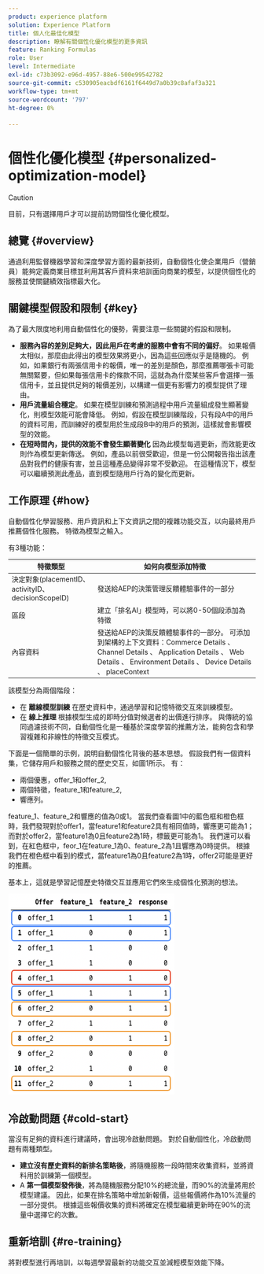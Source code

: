 ```yaml
---
product: experience platform
solution: Experience Platform
title: 個人化最佳化模型
description: 瞭解有關個性化優化模型的更多資訊
feature: Ranking Formulas
role: User
level: Intermediate
exl-id: c73b3092-e96d-4957-88e6-500e99542782
source-git-commit: c530905eacbdf6161f6449d7a0b39c8afaf3a321
workflow-type: tm+mt
source-wordcount: '797'
ht-degree: 0%

---
```


# 個性化優化模型 {#personalized-optimization-model}

>[!CAUTION]
>
>目前，只有選擇用戶才可以提前訪問個性化優化模型。

## 總覽 {#overview}

通過利用監督機器學習和深度學習方面的最新技術，自動個性化使企業用戶（營銷員）能夠定義商業目標並利用其客戶資料來培訓面向商業的模型，以提供個性化的服務並使關鍵績效指標最大化。

## 關鍵模型假設和限制 {#key}

為了最大限度地利用自動個性化的優勢，需要注意一些關鍵的假設和限制。

* **服務內容的差別足夠大，因此用戶在考慮的服務中會有不同的偏好**。 如果報價太相似，那麼由此得出的模型效果將更小，因為這些回應似乎是隨機的。
例如，如果銀行有兩張信用卡的報價，唯一的差別是顏色，那麼推薦哪張卡可能無關緊要，但如果每張信用卡的條款不同，這就為為什麼某些客戶會選擇一張信用卡，並且提供足夠的報價差別，以構建一個更有影響力的模型提供了理由。
* **用戶流量組合穩定**。 如果在模型訓練和預測過程中用戶流量組成發生顯著變化，則模型效能可能會降低。 例如，假設在模型訓練階段，只有段A中的用戶的資料可用，而訓練好的模型用於生成段B中的用戶的預測，這樣就會影響模型的效能。
* **在短時間內，提供的效能不會發生顯著變化** 因為此模型每週更新，而效能更改則作為模型更新傳送。 例如，產品以前很受歡迎，但是一份公開報告指出該產品對我們的健康有害，並且這種產品變得非常不受歡迎。 在這種情況下，模型可以繼續預測此產品，直到模型隨用戶行為的變化而更新。

## 工作原理 {#how}

自動個性化學習服務、用戶資訊和上下文資訊之間的複雜功能交互，以向最終用戶推薦個性化服務。 特徵為模型之輸入。

有3種功能：

| 特徵類型 | 如何向模型添加特徵 |
|--------------|----------------------------|
| 決定對象(placementID、activityID、decisionScopeID) | 發送給AEP的決策管理反饋體驗事件的一部分 |
| 區段 | 建立「排名AI」模型時，可以將0-50個段添加為特徵 |
| 內容資料 | 發送給AEP的決策反饋體驗事件的一部分。 可添加到架構的上下文資料：Commerce Details 、 Channel Details 、 Application Details 、 Web Details 、 Environment Details 、 Device Details 、 placeContext |

該模型分為兩個階段：

* 在 **離線模型訓練** 在歷史資料中，通過學習和記憶特徵交互來訓練模型。
* 在 **線上推理** 根據模型生成的即時分值對候選者的出價進行排序。 與傳統的協同過濾技術不同，自動個性化是一種基於深度學習的推薦方法，能夠包含和學習複雜和非線性的特徵交互模式。

下面是一個簡單的示例，說明自動個性化背後的基本思想。 假設我們有一個資料集，它儲存用戶和服務之間的歷史交互，如圖1所示。 有：
* 兩個優惠，offer_1和offer_2,
* 兩個特徵，feature_1和feature_2,
* 響應列。

feature_1、feature_2和響應的值為0或1。 當我們查看圖1中的藍色框和橙色框時，我們發現對於offer1，當feature1和feature2具有相同值時，響應更可能為1；而對於offer2，當feature1為0且feature2為1時，標籤更可能為1。 我們還可以看到，在紅色框中，feor_1在feature_1為0、feature_2為1且響應為0時提供。 根據我們在橙色框中看到的模式，當feature1為0且feature2為1時，offer2可能是更好的推薦。

基本上，這就是學習記憶歷史特徵交互並應用它們來生成個性化預測的想法。

![](../assets/perso-ranking-schema.png)

## 冷啟動問題 {#cold-start}

當沒有足夠的資料進行建議時，會出現冷啟動問題。 對於自動個性化，冷啟動問題有兩種類型。

* **建立沒有歷史資料的新排名策略後**，將隨機服務一段時間來收集資料，並將資料用於訓練第一個模型。
* A **第一個模型發佈後**，將為隨機服務分配10%的總流量，而90%的流量將用於模型建議。 因此，如果在排名策略中增加新報價，這些報價將作為10%流量的一部分提供。 根據這些報價收集的資料將確定在模型繼續更新時在90%的流量中選擇它的次數。

## 重新培訓 {#re-training}

將對模型進行再培訓，以每週學習最新的功能交互並減輕模型效能下降。

